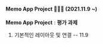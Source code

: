 #### Memo App Project 🏃🏻‍♂ (2021.11.9 ~)

**Memo App Project** : **평가 과제**

1. 기본적인 레이아웃 및 연결  -- 11.9 
